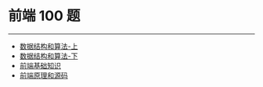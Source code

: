# 前端 100 题

------

- [数据结构和算法-上](数据结构和算法-上.md)
- [数据结构和算法-下](数据结构和算法-下.md)
- [前端基础知识](前端基础知识.md)
- [前端原理和源码](前端原理和源码.md)
